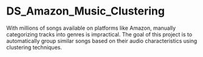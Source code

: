 # DS_Amazon_Music_Clustering
With millions of songs available on platforms like Amazon, manually categorizing tracks into genres is impractical. The goal of this project is to automatically group similar songs based on their audio characteristics using clustering techniques.
